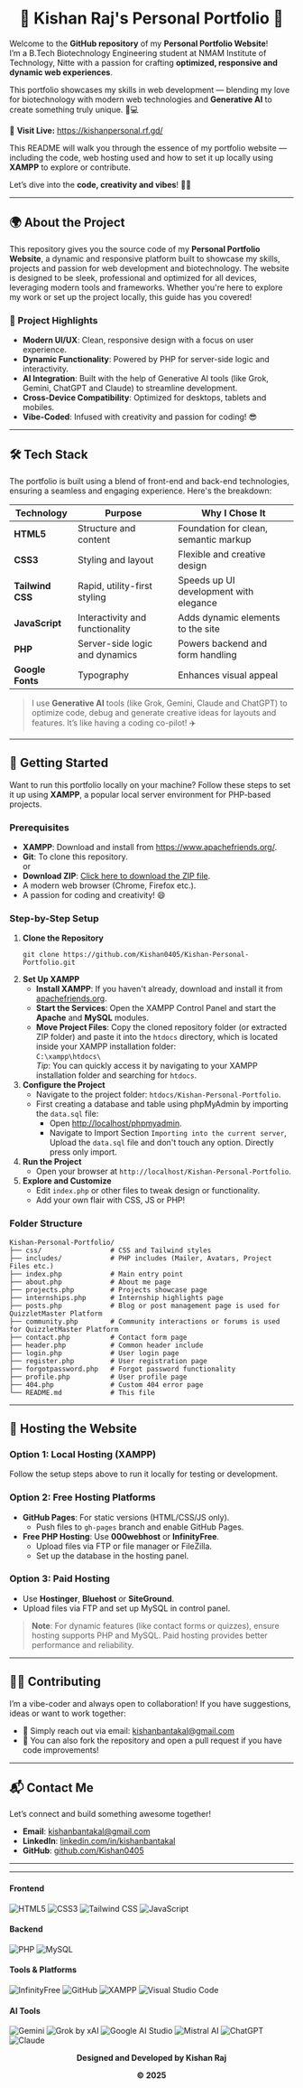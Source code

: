 <h1 align="center">🌟 Kishan Raj's Personal Portfolio 🚀</h1>

<p>
   Welcome to the <strong>GitHub repository</strong> of my <strong>Personal Portfolio Website</strong>!<br>
   I’m a B.Tech Biotechnology Engineering student at NMAM Institute of Technology, Nitte with a passion for crafting
   <strong>optimized, responsive and dynamic web experiences</strong>.
</p>

<p>
   This portfolio showcases my skills in web development — blending my love for biotechnology with modern web
   technologies
   and <strong>Generative AI</strong> to create something truly unique. 🌱💻
</p>

<p>
   🔗 <strong>Visit Live:</strong> <a href="https://kishanpersonal.rf.gd/"
      target="_blank">https://kishanpersonal.rf.gd/</a>
</p>

<p>
   This README will walk you through the essence of my portfolio website — including the code, web hosting used and
   how to set it up locally using <strong>XAMPP</strong> to explore or contribute.
</p>

<p>
   Let’s dive into the <strong>code, creativity and vibes</strong>! 🎨✨
</p>


<hr>

<h2>🌍 About the Project</h2>

<p>
   This repository gives you the source code of my <strong>Personal Portfolio Website</strong>, a dynamic and responsive
   platform built to showcase my skills, projects and passion for web development and biotechnology. The website is
   designed to be sleek, professional and optimized for all devices, leveraging modern tools and frameworks. Whether
   you're here to explore my work or set up the project locally, this guide has you covered!
</p>

<h3>🎯 Project Highlights</h3>
<ul>
   <li><strong>Modern UI/UX</strong>: Clean, responsive design with a focus on user experience.</li>
   <li><strong>Dynamic Functionality</strong>: Powered by PHP for server-side logic and interactivity.</li>
   <li><strong>AI Integration</strong>: Built with the help of Generative AI tools (like Grok, Gemini, ChatGPT and
      Claude) to streamline development.</li>
   <li><strong>Cross-Device Compatibility</strong>: Optimized for desktops, tablets and mobiles.</li>
   <li><strong>Vibe-Coded</strong>: Infused with creativity and passion for coding! 😎</li>
</ul>

<hr>

<h2>🛠️ Tech Stack</h2>

<p>
   The portfolio is built using a blend of front-end and back-end technologies, ensuring a seamless and engaging
   experience. Here's the breakdown:
</p>

<table align="center">
   <thead>
      <tr>
         <th>Technology</th>
         <th>Purpose</th>
         <th>Why I Chose It</th>
      </tr>
   </thead>
   <tbody>
      <tr>
         <td><strong>HTML5</strong></td>
         <td>Structure and content</td>
         <td>Foundation for clean, semantic markup</td>
      </tr>
      <tr>
         <td><strong>CSS3</strong></td>
         <td>Styling and layout</td>
         <td>Flexible and creative design</td>
      </tr>
      <tr>
         <td><strong>Tailwind CSS</strong></td>
         <td>Rapid, utility-first styling</td>
         <td>Speeds up UI development with elegance</td>
      </tr>
      <tr>
         <td><strong>JavaScript</strong></td>
         <td>Interactivity and functionality</td>
         <td>Adds dynamic elements to the site</td>
      </tr>
      <tr>
         <td><strong>PHP</strong></td>
         <td>Server-side logic and dynamics</td>
         <td>Powers backend and form handling</td>
      </tr>
      <tr>
         <td><strong>Google Fonts</strong></td>
         <td>Typography</td>
         <td>Enhances visual appeal</td>
      </tr>
   </tbody>
</table>

<blockquote>
   I use <strong>Generative AI</strong> tools (like Grok, Gemini, Claude and ChatGPT) to optimize code, debug and
   generate creative
   ideas for layouts and features. It’s like having a coding co-pilot! ✈️
</blockquote>

<hr>

<h2>🚀 Getting Started</h2>

<p>Want to run this portfolio locally on your machine? Follow these steps to set it up using <strong>XAMPP</strong>, a
   popular local server environment for PHP-based projects.</p>

<h3>Prerequisites</h3>
<ul>
   <li><strong>XAMPP</strong>: Download and install from <a
         href="https://www.apachefriends.org/">https://www.apachefriends.org/</a>.</li>
   <li><strong>Git</strong>: To clone this repository.</li> or
   <li><strong>Download ZIP</strong>: <a
         href="https://github.com/Kishan0405/Kishan-Personal-Portfolio/archive/refs/heads/main.zip">Click here to
         download the ZIP file</a>.</li>
   <li>A modern web browser (Chrome, Firefox etc.).</li>
   <li>A passion for coding and creativity! 😄</li>
</ul>


<h3>Step-by-Step Setup</h3>
<ol>
   <li><strong>Clone the Repository</strong>
      <pre><code>git clone https://github.com/Kishan0405/Kishan-Personal-Portfolio.git</code></pre>
   </li>
   <li><strong>Set Up XAMPP</strong>
      <ul>
         <li>
            <strong>Install XAMPP</strong>: If you haven't already, download and install it from
            <a href="https://www.apachefriends.org/">apachefriends.org</a>.
         </li>
         <li>
            <strong>Start the Services</strong>: Open the XAMPP Control Panel and start the <strong>Apache</strong> and
            <strong>MySQL</strong> modules.
         </li>
         <li>
            <strong>Move Project Files</strong>:
            Copy the cloned repository folder (or extracted ZIP folder) and paste it into the
            <code>htdocs</code> directory, which is located inside your XAMPP installation folder:
            <br>
            <code>C:\xampp\htdocs\</code>
            <br>
            <em>Tip</em>: You can quickly access it by navigating to your XAMPP installation folder and searching for
            <code>htdocs</code>.
         </li>
      </ul>

   </li>
   <li><strong>Configure the Project</strong>
      <ul>
         <li>Navigate to the project folder: <code>htdocs/Kishan-Personal-Portfolio</code>.</li>
         <li>First creating a database and table using phpMyAdmin by importing the <code>data.sql</code> file:
            <ul>
               <li>Open <a href="http://localhost/phpmyadmin">http://localhost/phpmyadmin</a>.</li>
               <li>Navigate to Import Section <code>Importing into the current server</code>, Upload the
                  <code>data.sql</code> file and don't touch any option. Directly press only import.
               </li>
            </ul>
         </li>
      </ul>
   </li>
   <li><strong>Run the Project</strong>
      <ul>
         <li>Open your browser at <code>http://localhost/Kishan-Personal-Portfolio</code>.</li>
      </ul>
   </li>
   <li><strong>Explore and Customize</strong>
      <ul>
         <li>Edit <code>index.php</code> or other files to tweak design or functionality.</li>
         <li>Add your own flair with CSS, JS or PHP!</li>
      </ul>
   </li>
</ol>

<h3>Folder Structure</h3>
<pre><code>Kishan-Personal-Portfolio/
├── css/                 # CSS and Tailwind styles
├── includes/            # PHP includes (Mailer, Avatars, Project Files etc.)
├── index.php            # Main entry point
├── about.php            # About me page
├── projects.php         # Projects showcase page
├── internships.php      # Internship highlights page
├── posts.php            # Blog or post management page is used for QuizzletMaster Platform
├── community.php        # Community interactions or forums is used for QuizzletMaster Platform
├── contact.php          # Contact form page
├── header.php           # Common header include
├── login.php            # User login page
├── register.php         # User registration page
├── forgotpassword.php   # Forgot password functionality
├── profile.php          # User profile page
├── 404.php              # Custom 404 error page
└── README.md            # This file
</code></pre>


<hr>

<h2>🌟 Hosting the Website</h2>

<h3>Option 1: Local Hosting (XAMPP)</h3>
<p>Follow the setup steps above to run it locally for testing or development.</p>

<h3>Option 2: Free Hosting Platforms</h3>
<ul>
   <li><strong>GitHub Pages</strong>: For static versions (HTML/CSS/JS only).
      <ul>
         <li>Push files to <code>gh-pages</code> branch and enable GitHub Pages.</li>
      </ul>
   </li>
   <li><strong>Free PHP Hosting</strong>: Use <strong>000webhost</strong> or <strong>InfinityFree</strong>.
      <ul>
         <li>Upload files via FTP or file manager or FileZilla.</li>
         <li>Set up the database in the hosting panel.</li>
      </ul>
   </li>
</ul>

<h3>Option 3: Paid Hosting</h3>
<ul>
   <li>Use <strong>Hostinger</strong>, <strong>Bluehost</strong> or <strong>SiteGround</strong>.</li>
   <li>Upload files via FTP and set up MySQL in control panel.</li>
</ul>

<blockquote>
   <strong>Note</strong>: For dynamic features (like contact forms or quizzes), ensure hosting supports PHP and
   MySQL. Paid hosting provides better performance and reliability.
</blockquote>

<hr>

<h2>🧑‍💻 Contributing</h2>

<p>
   I’m a vibe-coder and always open to collaboration! If you have suggestions, ideas or want to work together:
</p>

<ul>
   <li>📧 Simply reach out via email: <a href="mailto:kishanbantakal@gmail.com">kishanbantakal@gmail.com</a></li>
   <li>🔧 You can also fork the repository and open a pull request if you have code improvements!</li>
</ul>

<hr>

<h2>📬 Contact Me</h2>
<p>Let’s connect and build something awesome together!</p>
<ul>
   <li><strong>Email</strong>: <a href="mailto:kishanbantakal@gmail.com">kishanbantakal@gmail.com</a></li>
   <li><strong>LinkedIn</strong>: <a href="https://www.linkedin.com/in/kishanbantakal/"
         target="_blank">linkedin.com/in/kishanbantakal</a></li>
   <li><strong>GitHub</strong>: <a href="https://github.com/Kishan0405" target="_blank">github.com/Kishan0405</a></li>
</ul>

<hr>

<hr align="center">

<h4>Frontend</h4>
<p>
   <img src="https://img.shields.io/badge/HTML5-E34F26?style=for-the-badge&logo=html5&logoColor=white" alt="HTML5">
   <img src="https://img.shields.io/badge/CSS3-1572B6?style=for-the-badge&logo=css3&logoColor=white" alt="CSS3">
   <img src="https://img.shields.io/badge/Tailwind_CSS-38B2AC?style=for-the-badge&logo=tailwind-css&logoColor=white"
      alt="Tailwind CSS">
   <img src="https://img.shields.io/badge/JavaScript-F7DF1E?style=for-the-badge&logo=javascript&logoColor=black"
      alt="JavaScript">
</p>

<h4>Backend</h4>
<p>
   <img src="https://img.shields.io/badge/PHP-777BB4?style=for-the-badge&logo=php&logoColor=white" alt="PHP">
   <img src="https://img.shields.io/badge/MySQL-005C84?style=for-the-badge&logo=mysql&logoColor=white" alt="MySQL">
</p>

<h4>Tools & Platforms</h4>
<p>
   <img src="https://img.shields.io/badge/InfinityFree-1a1a1a?style=for-the-badge&logoColor=white" alt="InfinityFree">
   <img src="https://img.shields.io/badge/GitHub-100000?style=for-the-badge&logo=github&logoColor=white" alt="GitHub">
   <img src="https://img.shields.io/badge/XAMPP-F37623?style=for-the-badge&logo=xampp&logoColor=white" alt="XAMPP">
   <img
      src="https://img.shields.io/badge/Visual_Studio_Code-0078D4?style=for-the-badge&logo=visual%20studio%20code&logoColor=white"
      alt="Visual Studio Code">
</p>


<h4>AI Tools</h4>
<p>
   <img src="https://img.shields.io/badge/Gemini-8E75B2?style=for-the-badge&logo=google&logoColor=white" alt="Gemini">
   <img src="https://img.shields.io/badge/Grok-000000?style=for-the-badge&logo=x&logoColor=white" alt="Grok by xAI">
   <img src="https://img.shields.io/badge/Google_AI_Studio-4285F4?style=for-the-badge&logo=google&logoColor=white"
      alt="Google AI Studio">
   <img src="https://img.shields.io/badge/Mistral_AI-611f69?style=for-the-badge&logoColor=white" alt="Mistral AI">
   <img src="https://img.shields.io/badge/ChatGPT-74aa9c?style=for-the-badge&logo=openai&logoColor=white" alt="ChatGPT">
   <img src="https://img.shields.io/badge/Claude-CC785C?style=for-the-badge&logo=anthropic&logoColor=white"
      alt="Claude">
</p>


<p align="center"><strong>Designed and Developed by Kishan Raj</strong></p>
<p align="center"><strong>© 2025</strong></p>

</hr>
